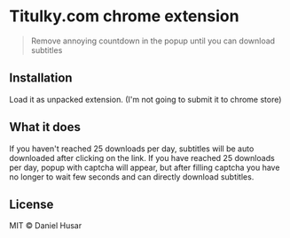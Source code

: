 # Titulky.com chrome extension

> Remove annoying countdown in the popup until you can download subtitles


## Installation

Load it as unpacked extension. (I'm not going to submit it to chrome store)

## What it does

If you haven't reached 25 downloads per day, subtitles will be auto downloaded after clicking on the link.
If you have reached 25 downloads per day, popup with captcha will appear, but after filling captcha you have no longer to wait few seconds and can directly download subtitles.


## License

MIT © Daniel Husar
